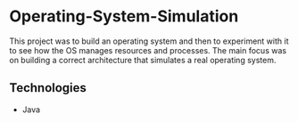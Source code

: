 # Operating-System-Simulation
This project was to build an operating system and then to experiment with it to see how the OS manages resources and processes. 
The main focus was on building a correct architecture that simulates a real operating system.
## Technologies
- Java
